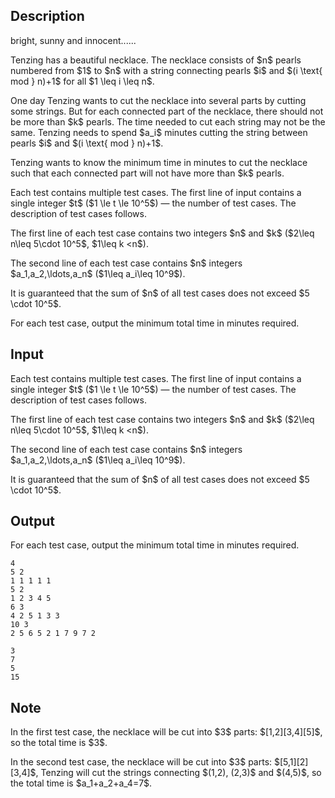 ## Description

<div><div class="epigraph"><div class="epigraph-text"><span class="tex-font-style-it">bright, sunny and innocent......</span></div></div><p>Tenzing has a beautiful necklace. The necklace consists of $n$ pearls numbered from $1$ to $n$ with a string connecting pearls $i$ and $(i \text{ mod } n)+1$ for all $1 \leq i \leq n$.</p><p>One day Tenzing wants to cut the necklace into several parts by cutting some strings. But for each connected part of the necklace, there should not be more than $k$ pearls. The time needed to cut each string may not be the same. Tenzing needs to spend $a_i$ minutes cutting the string between pearls $i$ and $(i \text{ mod } n)+1$.</p><p>Tenzing wants to know the minimum time in minutes to cut the necklace such that each connected part will not have more than $k$ pearls.</p></div><div class="input-specification"><p>Each test contains multiple test cases. The first line of input contains a single integer $t$ ($1 \le t \le 10^5$)&nbsp;— the number of test cases. The description of test cases follows.</p><p>The first line of each test case contains two integers $n$ and $k$ ($2\leq n\leq 5\cdot 10^5$, $1\leq k &lt;n$).</p><p>The second line of each test case contains $n$ integers $a_1,a_2,\ldots,a_n$ ($1\leq a_i\leq 10^9$).</p><p>It is guaranteed that the sum of $n$ of all test cases does not exceed $5 \cdot 10^5$.</p></div><div class="output-specification"><p>For each test case, output the minimum total time in minutes required.</p></div>

## Input

<p>Each test contains multiple test cases. The first line of input contains a single integer $t$ ($1 \le t \le 10^5$)&nbsp;— the number of test cases. The description of test cases follows.</p><p>The first line of each test case contains two integers $n$ and $k$ ($2\leq n\leq 5\cdot 10^5$, $1\leq k &lt;n$).</p><p>The second line of each test case contains $n$ integers $a_1,a_2,\ldots,a_n$ ($1\leq a_i\leq 10^9$).</p><p>It is guaranteed that the sum of $n$ of all test cases does not exceed $5 \cdot 10^5$.</p>

## Output

<p>For each test case, output the minimum total time in minutes required.</p>





```input1|2,3,6,7
4
5 2
1 1 1 1 1
5 2
1 2 3 4 5
6 3
4 2 5 1 3 3
10 3
2 5 6 5 2 1 7 9 7 2
```




```output1
3
7
5
15
```



## Note

<p>In the first test case, the necklace will be cut into $3$ parts: $[1,2][3,4][5]$, so the total time is $3$.</p><p>In the second test case, the necklace will be cut into $3$ parts: $[5,1][2][3,4]$, Tenzing will cut the strings connecting $(1,2), (2,3)$ and $(4,5)$, so the total time is $a_1+a_2+a_4=7$.</p>
